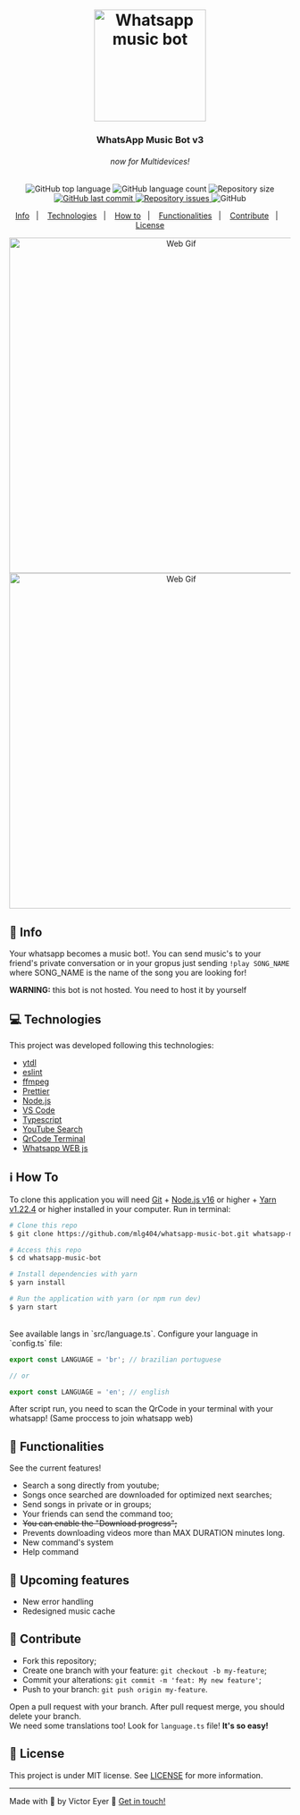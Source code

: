 <h1 align="center">
  <img alt="Whatsapp music bot" title="Whatsapp music bot" src=".github/wpp.png" width="200px" />
</h1>

<h3 align="center">
  WhatsApp Music Bot v3
</h3>
<h6 align="center"><i>now for Multidevices!</i></h6>

<p align="center">
  <img alt="GitHub top language" src="https://img.shields.io/github/languages/top/mlg404/whatsapp-music-bot.svg">

  <img alt="GitHub language count" src="https://img.shields.io/github/languages/count/mlg404/whatsapp-music-bot.svg">

  <img alt="Repository size" src="https://img.shields.io/github/repo-size/mlg404/whatsapp-music-bot.svg">
  <a href="https://github.com/mlg404/whatsapp-music-bot/commits/master">
    <img alt="GitHub last commit" src="https://img.shields.io/github/last-commit/mlg404/whatsapp-music-bot.svg">
  </a>

  <a href="https://github.com/mlg404/whatsapp-music-bot/issues">
    <img alt="Repository issues" src="https://img.shields.io/github/issues/mlg404/whatsapp-music-bot.svg">
  </a>

  <img alt="GitHub" src="https://img.shields.io/github/license/mlg404/whatsapp-music-bot.svg">
</p>

<p align="center">
  <a href="#rocket-info">Info</a>&nbsp;&nbsp;&nbsp;|&nbsp;&nbsp;&nbsp;
  <a href="#computer-technologies">Technologies</a>&nbsp;&nbsp;&nbsp;|&nbsp;&nbsp;&nbsp;
  <a href="#information_source-how-to">How to</a>&nbsp;&nbsp;&nbsp;|&nbsp;&nbsp;&nbsp;
  <a href="#mag_right-functionalities">Functionalities</a>&nbsp;&nbsp;&nbsp;|&nbsp;&nbsp;&nbsp;
  <a href="#busts_in_silhouette-contribute">Contribute</a>&nbsp;&nbsp;&nbsp;|&nbsp;&nbsp;&nbsp;
  <a href="#memo-license">License</a>
</p>

<p align="center" style="display: flex; flex-direction: column; align-items: center; justify-content:center;">
  <img alt="Web Gif" src=".github/download.gif" width="600px">
  <img alt="Web Gif" src=".github/cached.gif" width="600px">
</p>

## :rocket: Info

Your whatsapp becomes a music bot!. You can send music's to your friend's private conversation or in your gropus just sending `!play SONG_NAME` where SONG_NAME is the name of the song you are looking for!

<strong>WARNING:</strong> this bot is not hosted. You need to host it by yourself

## :computer: Technologies

This project was developed following this technologies:

- [ytdl](https://www.npmjs.com/package/ytdl-core)
- [eslint](https://eslint.org/)
- [ffmpeg](https://ffmpeg.org/)
- [Prettier](https://prettier.io/)
- [Node.js](https://nodejs.org/en/)
- [VS Code][vc]
- [Typescript](https://www.typescriptlang.org/)
- [YouTube Search](https://www.npmjs.com/package/yt-search)
- [QrCode Terminal](https://www.npmjs.com/package/qrcode-terminal)
- [Whatsapp WEB js](https://pedroslopez.me/whatsapp-web.js/)

## :information_source: How To

To clone this application you will need [Git](https://git-scm.com) + [Node.js v16][nodejs] or higher + [Yarn v1.22.4][yarn] or higher installed in your computer. Run in terminal:

```bash
# Clone this repo
$ git clone https://github.com/mlg404/whatsapp-music-bot.git whatsapp-music-bot

# Access this repo
$ cd whatsapp-music-bot

# Install dependencies with yarn
$ yarn install

# Run the application with yarn (or npm run dev)
$ yarn start
```

<br />
See available langs in `src/language.ts`. Configure your language in `config.ts` file:

```ts
export const LANGUAGE = 'br'; // brazilian portuguese

// or

export const LANGUAGE = 'en'; // english
```

After script run, you need to scan the QrCode in your terminal with your whatsapp! (Same proccess to join whatsapp web)

## :mag_right: Functionalities

See the current features!

- Search a song directly from youtube;
- Songs once searched are downloaded for optimized next searches;
- Send songs in private or in groups;
- Your friends can send the command too;
- <s>You can enable the "Download progress";</s>
- Prevents downloading videos more than MAX DURATION minutes long.
- New command's system
- Help command

## :stars: Upcoming features

- New error handling
- Redesigned music cache

## :busts_in_silhouette: Contribute

- Fork this repository;
- Create one branch with your feature: `git checkout -b my-feature`;
- Commit your alterations: `git commit -m 'feat: My new feature'`;
- Push to your branch: `git push origin my-feature`.

Open a pull request with your branch. After pull request merge, you should delete your branch.
<br />
We need some translations too! Look for `language.ts` file! **It's so easy!**

## :memo: License

This project is under MIT license. See [LICENSE](https://github.com/mlg404/whatsapp-music-bot/blob/master/LICENSE) for more information.

---

Made with 💙 by Victor Eyer :wave: [Get in touch!](https://www.linkedin.com/in/victoreyer/)

[nodejs]: https://nodejs.org/
[yarn]: https://classic.yarnpkg.com/lang/en/
[vc]: https://code.visualstudio.com/
